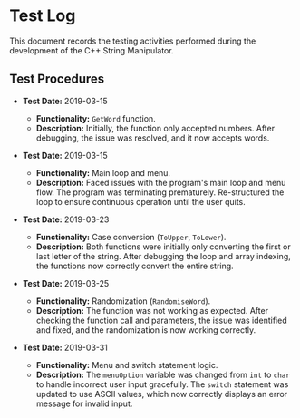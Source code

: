 # Test Log

This document records the testing activities performed during the development of the C++ String Manipulator.

## Test Procedures

- **Test Date:** 2019-03-15
  - **Functionality:** `GetWord` function.
  - **Description:** Initially, the function only accepted numbers. After debugging, the issue was resolved, and it now accepts words.

- **Test Date:** 2019-03-15
  - **Functionality:** Main loop and menu.
  - **Description:** Faced issues with the program's main loop and menu flow. The program was terminating prematurely. Re-structured the loop to ensure continuous operation until the user quits.

- **Test Date:** 2019-03-23
  - **Functionality:** Case conversion (`ToUpper`, `ToLower`).
  - **Description:** Both functions were initially only converting the first or last letter of the string. After debugging the loop and array indexing, the functions now correctly convert the entire string.

- **Test Date:** 2019-03-25
  - **Functionality:** Randomization (`RandomiseWord`).
  - **Description:** The function was not working as expected. After checking the function call and parameters, the issue was identified and fixed, and the randomization is now working correctly.

- **Test Date:** 2019-03-31
  - **Functionality:** Menu and switch statement logic.
  - **Description:** The `menuOption` variable was changed from `int` to `char` to handle incorrect user input gracefully. The `switch` statement was updated to use ASCII values, which now correctly displays an error message for invalid input.
